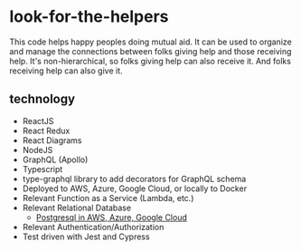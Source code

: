 # look-for-the-helpers

This code helps happy peoples doing mutual aid.  It can be used to 
organize and manage the connections between folks giving help and
those receiving help.  It's non-hierarchical, so folks giving help
can also receive it.  And folks receiving help can also give it.

## technology

* ReactJS
* React Redux
* React Diagrams
* NodeJS
* GraphQL (Apollo)
* Typescript
* type-graphql library to add decorators for GraphQL schema
* Deployed to AWS, Azure, Google Cloud, or locally to Docker
* Relevant Function as a Service (Lambda, etc.)
* Relevant Relational Database
    * [Postgresql in AWS, Azure, Google Cloud](https://aiven.io/blog/postgresql-cloud-performance)
* Relevant Authentication/Authorization
* Test driven with Jest and Cypress
